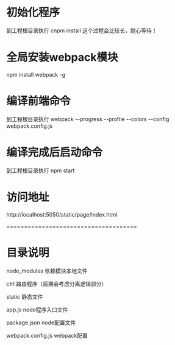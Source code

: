 # 初始化程序
到工程根目录执行 cnpm install
这个过程会比较长，耐心等待！

# 全局安装webpack模块
npm install webpack -g

# 编译前端命令
到工程根目录执行 webpack --progress --profile --colors --config webpack.config.js

# 编译完成后启动命令
到工程根目录执行 npm start

# 访问地址
http://localhost:5050/static/page/index.html

=====================================
# 目录说明

node_modules		依赖模块本地文件

ctrl				路由程序（后期会考虑分离逻辑部分）

static				静态文件

app.js				node程序入口文件

package.json		node配置文件

webpack.config.js	webpack配置
